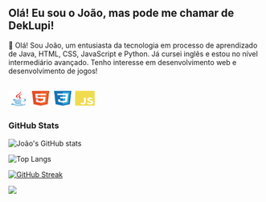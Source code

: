 ## Olá! Eu sou o João, mas pode me chamar de DekLupi!

<p>
        👋 Olá! Sou João, um entusiasta da tecnologia em processo de aprendizado de Java, HTML, CSS, JavaScript e Python. Já cursei inglês e estou no nível intermediário avançado. Tenho interesse em desenvolvimento web e desenvolvimento de jogos!
</p>

<div style="display: inline_block">
    <br />
    <img
    align="center"
    alt="João-Java"
    height="30"
    width="40"
    src="https://raw.githubusercontent.com/devicons/devicon/master/icons/java/java-original.svg"
    />
    <img
    align="center"
    alt="João-HTML"
    height="30"
    width="40"
    src="https://raw.githubusercontent.com/devicons/devicon/master/icons/html5/html5-original.svg"
    />
    <img
    align="center"
    alt="João-CSS"
    height="30"
    width="40"
    src="https://raw.githubusercontent.com/devicons/devicon/master/icons/css3/css3-original.svg"
    />
    <img
    align="center"
    alt="João-Js"
    height="30"
    width="40"
    src="https://raw.githubusercontent.com/devicons/devicon/master/icons/javascript/javascript-plain.svg"
    />
</div>

  ##

 
<h3 align="left">GitHub Stats</h3>

![João's GitHub stats](https://github-readme-stats.vercel.app/api?username=Jodo-Lupi&show_icons=true&theme=holi) <br>

![Top Langs](https://github-readme-stats.vercel.app/api/top-langs/?username=Jodo-Lupi&layout=donut&theme=holi)

[![GitHub Streak](https://github-readme-streak-stats.herokuapp.com?user=Jodo-Lupi&theme=holi&hide_border=false)](https://git.io/streak-stats)

<div>
    <a href="mailto:jpdomingossantana@hotmail.com"
      ><img
        src="https://img.icons8.com/?size=100&id=13640&format=png&color=000000"
        target="_blank"
    /></a>
  </div>
